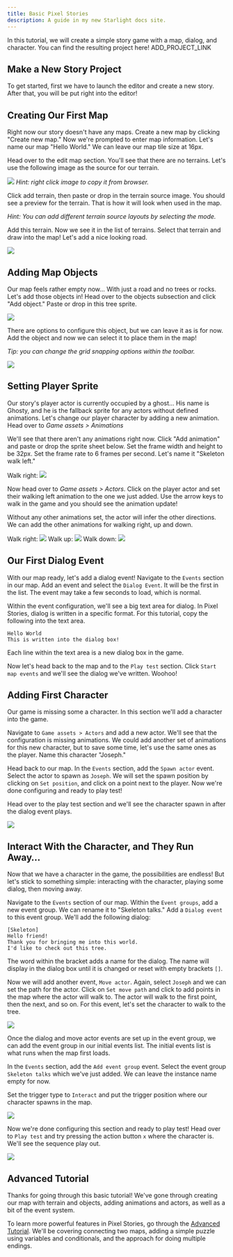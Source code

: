 ```yaml
---
title: Basic Pixel Stories
description: A guide in my new Starlight docs site.
---
```

In this tutorial, we will create a simple story game with a map, dialog, and character. You can find the resulting project here! ADD_PROJECT_LINK

## Make a New Story Project

To get started, first we have to launch the editor and create a new story. After that, you will be put right into the editor!

## Creating Our First Map

Right now our story doesn't have any maps. Create a new map by clicking "Create new map." Now we're prompted to enter map information. Let's name our map "Hello World." We can leave our map tile size at 16px.

Head over to the edit map section. You'll see that there are no terrains. Let's use the following image as the source for our terrain. 

![](../../../../assets/images/terrain-3.png)
*Hint: right click image to copy it from browser.*

Click add terrain, then paste or drop in the terrain source image. You should see a preview for the terrain. That is how it will look when used in the map.


_Hint: You can add different terrain source layouts by selecting the mode._

Add this terrain. Now we see it in the list of terrains. Select that terrain and draw into the map! Let's add a nice looking road.

![](../../../../assets/images/resulting-map.png)

## Adding Map Objects

Our map feels rather empty now... With just a road and no trees or rocks. Let's add those objects in! Head over to the objects subsection and click "Add object." Paste or drop in this tree sprite.

![](../../../../assets/images/tree-2.png)

There are options to configure this object, but we can leave it as is for now. Add the object and now we can select it to place them in the map!

_Tip: you can change the grid snapping options within the toolbar._

![](../../../../assets/images/resulting-terrain.png)
## Setting Player Sprite

Our story's player actor is currently occupied by a ghost... His name is Ghosty, and he is the fallback sprite for any actors without defined animations. Let's change our player character by adding a new animation. Head over to _Game assets > Animations_

We'll see that there aren't any animations right now. Click "Add animation" and paste or drop the sprite sheet below. Set the frame width and height to be 32px. Set the frame rate to 6 frames per second. Let's name it "Skeleton walk left."

Walk right: 
![](../../../../assets/images/walk-left.png)

Now head over to _Game assets > Actors_. Click on the player actor and set their walking left animation to the one we just added. Use the arrow keys to walk in the game and you should see the animation update!

Without any other animations set, the actor will infer the other directions. We can add the other animations for walking right, up and down.

Walk right: 
![](../../../../assets/images/walkright.png)
Walk up: 
![](../../../../assets/images/walkup.png)
Walk down:
![](../../../../assets/images/wakdown.png)
## Our First Dialog Event

With our map ready, let's add a dialog event! Navigate to the `Events` section in our map. Add an event and select the `Dialog Event`. It will be the first in the list. The event may take a few seconds to load, which is normal.

Within the event configuration, we'll see a big text area for dialog. In Pixel Stories, dialog is written in a specific format. For this tutorial, copy the following into the text area. 

```
Hello World
This is written into the dialog box!
```

Each line within the text area is a new dialog box in the game.

Now let's head back to the map and to the `Play test` section. Click `Start map events` and we'll see the dialog we've written. Woohoo!
## Adding First Character

Our game is missing some a character. In this section we'll add a character into the game.

Navigate to `Game assets > Actors` and add a new actor. We'll see that the configuration is missing animations. We could add another set of animations for this new character, but to save some time, let's use the same ones as the player. Name this character "Joseph."

Head back to our map. In the `Events` section, add the `Spawn actor` event. Select the actor to spawn as `Joseph`. We will set the spawn position by clicking on `Set position`, and click on a point next to the player. Now we're done configuring and ready to play test!

Head over to the play test section and we'll see the character spawn in after the dialog event plays.

![](../../../../assets/images/friend.png)

## Interact With the Character, and They Run Away…

Now that we have a character in the game, the possibilities are endless! But let's stick to something simple: interacting with the character, playing some dialog, then moving away.

Navigate to the `Events` section of our map. Within the `Event groups`, add a new event group. We can rename it to "Skeleton talks." Add a `Dialog event` to this event group. We'll add the following dialog:

```
[Skeleton]
Hello friend!
Thank you for bringing me into this world.
I'd like to check out this tree.
```

The word within the bracket adds a name for the dialog. The name will display in the dialog box until it is changed or reset with empty brackets `[]`. 

Now we will add another event, `Move actor`. Again, select `Joseph` and we can set the path for the actor. Click on `Set move path` and click to add points in the map where the actor will walk to. The actor will walk to the first point, then the next, and so on. For this event, let's set the character to walk to the tree. 

![](../../../../assets/images/walk-to-tree-1.png)

Once the dialog and move actor events are set up in the event group, we can add the event group in our initial events list. The initial events list is what runs when the map first loads.

In the `Events` section, add the `Add event group` event. Select the event group `Skeleton talks` which we've just added. We can leave the instance name empty for now.

Set the trigger type to `Interact` and put the trigger position where our character spawns in the map.

![](../../../../assets/images/Basic-Pixel-Stories.png)

Now we're done configuring this section and ready to play test! Head over to `Play test` and try pressing the action button `x` where the character is. We'll see the sequence play out.

![](../../../../assets/images/basic-tutorial-result.png)
## Advanced Tutorial

Thanks for going through this basic tutorial! We've gone through creating our map with terrain and objects, adding animations and actors, as well as a bit of the event system. 

To learn more powerful features in Pixel Stories, go through the [Advanced Tutorial](Advanced%20Pixel%20Stories.md). We'll be covering connecting two maps, adding a simple puzzle using variables and conditionals, and the approach for doing multiple endings.
